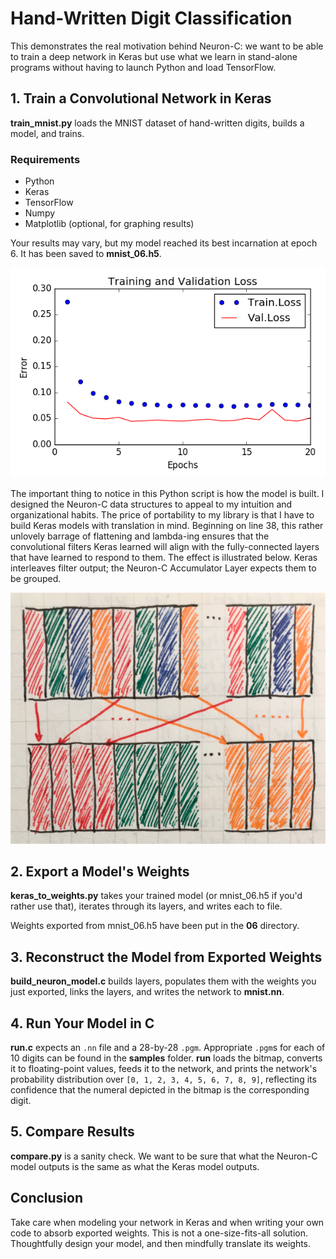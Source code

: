 # Hand-Written Digit Classification

This demonstrates the real motivation behind Neuron-C: we want to be able to train a deep network in Keras but use what we learn in stand-alone programs without having to launch Python and load TensorFlow.

## 1. Train a Convolutional Network in Keras

**train_mnist.py** loads the MNIST dataset of hand-written digits, builds a model, and trains. 

### Requirements
- Python
- Keras
- TensorFlow
- Numpy
- Matplotlib (optional, for graphing results)

Your results may vary, but my model reached its best incarnation at epoch 6. It has been saved to **mnist_06.h5**.

![Training and Validation Loss](https://github.com/EricCJoyce/Neuron-C/blob/master/examples/mnist/loss.png "loss.png")

The important thing to notice in this Python script is how the model is built. I designed the Neuron-C data structures to appeal to my intuition and organizational habits. The price of portability to my library is that I have to build Keras models with translation in mind. Beginning on line 38, this rather unlovely barrage of flattening and lambda-ing ensures that the convolutional filters Keras learned will align with the fully-connected layers that have learned to respond to them. The effect is illustrated below. Keras interleaves filter output; the Neuron-C Accumulator Layer expects them to be grouped.

![Sketch of Filter Alignment](https://github.com/EricCJoyce/Neuron-C/blob/master/examples/mnist/filter_alignment.png "filter_alignment.png")

## 2. Export a Model's Weights

**keras_to_weights.py** takes your trained model (or mnist_06.h5 if you'd rather use that), iterates through its layers, and writes each to file.

Weights exported from mnist_06.h5 have been put in the **06** directory.

## 3. Reconstruct the Model from Exported Weights

**build_neuron_model.c** builds layers, populates them with the weights you just exported, links the layers, and writes the network to **mnist.nn**.

## 4. Run Your Model in C

**run.c** expects an `.nn` file and a 28-by-28 `.pgm`. Appropriate `.pgm`s for each of 10 digits can be found in the **samples** folder. **run** loads the bitmap, converts it to floating-point values, feeds it to the network, and prints the network's probability distribution over `[0, 1, 2, 3, 4, 5, 6, 7, 8, 9]`, reflecting its confidence that the numeral depicted in the bitmap is the corresponding digit.

## 5. Compare Results

**compare.py** is a sanity check. We want to be sure that what the Neuron-C model outputs is the same as what the Keras model outputs.

## Conclusion

Take care when modeling your network in Keras and when writing your own code to absorb exported weights. This is not a one-size-fits-all solution. Thoughtfully design your model, and then mindfully translate its weights.
